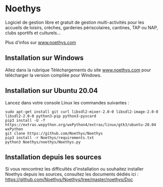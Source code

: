 Noethys
==================
Logiciel de gestion libre et gratuit de gestion multi-activités pour 
les accueils de loisirs, crèches, garderies périscolaires, cantines, 
TAP ou NAP, clubs sportifs et culturels...

Plus d'infos sur www.noethys.com


Installation sur Windows
------------------

Allez dans la rubrique Téléchargements du site www.noethys.com pour télécharger la version compilée pour Windows.


Installation sur Ubuntu 20.04
------------------

Lancez dans votre console Linux les commandes suivantes :
```
sudo apt-get install git curl libsdl2-mixer-2.0-0 libsdl2-image-2.0-0 libsdl2-2.0-0 python3-pip python3-pyscard
pip3 install -U -f https://extras.wxpython.org/wxPython4/extras/linux/gtk3/ubuntu-20.04 wxPython
git clone https://github.com/Noethys/Noethys
pip3 install -r Noethys/requirements.txt
python3 Noethys/noethys/Noethys.py
```



Installation depuis les sources
------------------
Si vous rencontrez les difficultés d'installation ou souhaitez installer Noethys depuis les sources,
consultez les documents dédiés ici : https://github.com/Noethys/Noethys/tree/master/noethys/Doc

